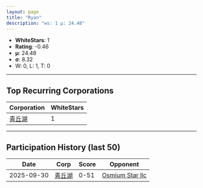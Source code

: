 ```yaml
---
layout: page
title: "Ryan"
description: "ws: 1 μ: 24.48"
---
```

- **WhiteStars**: 1
- **Rating**: -0.46
- **μ**: 24.48  
- **σ**: 8.32
- W: 0, L: 1, T: 0

---

## Top Recurring Corporations

| Corporation | WhiteStars |
| --- | --- |
| [青丘湖](https://ws.tsl.rocks/corp/c2d4ace95bc720bbe241ecac77e9a33d3961c881d62fa45e81690b9836a65658/) | 1 |

---

## Participation History (last 50)

| Date | Corp | Score | Opponent |
| --- | --- | --- | --- |
| 2025-09-30 | [青丘湖](https://ws.tsl.rocks/corp/c2d4ace95bc720bbe241ecac77e9a33d3961c881d62fa45e81690b9836a65658/) | 0-51 | [Osmium Star llc](https://ws.tsl.rocks/corp/edd3ac94ea8ee1cf441e904ff29c48c21fa5db83af6eb5a6e83ae236b3872b22/) |